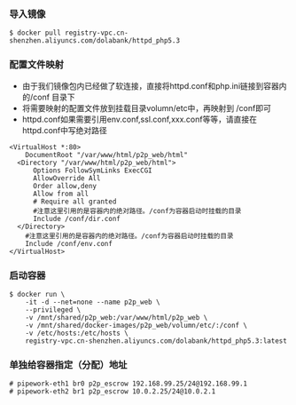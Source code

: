 ### 导入镜像
```shell
$ docker pull registry-vpc.cn-shenzhen.aliyuncs.com/dolabank/httpd_php5.3
```

### 配置文件映射
*  由于我们镜像包内已经做了软连接，直接将httpd.conf和php.ini链接到容器内的/conf 目录下
*  将需要映射的配置文件放到挂载目录volumn/etc中，再映射到 /conf即可
*  httpd.conf如果需要引用env.conf,ssl.conf,xxx.conf等等，请直接在httpd.conf中写绝对路径

```shell
<VirtualHost *:80>
    DocumentRoot "/var/www/html/p2p_web/html"
  <Directory "/var/www/html/p2p_web/html">
      Options FollowSymLinks ExecCGI
      AllowOverride All
      Order allow,deny
      Allow from all
      # Require all granted
      #注意这里引用的是容器内的绝对路径。/conf为容器启动时挂载的目录
      Include /conf/dir.conf
  </Directory>
    #注意这里引用的是容器内的绝对路径。/conf为容器启动时挂载的目录
    Include /conf/env.conf
</VirtualHost>
```

### 启动容器
```shell
$ docker run \
    -it -d --net=none --name p2p_web \
    --privileged \
    -v /mnt/shared/p2p_web:/var/www/html/p2p_web \
    -v /mnt/shared/docker-images/p2p_web/volumn/etc/:/conf \
    -v /etc/hosts:/etc/hosts \
    registry-vpc.cn-shenzhen.aliyuncs.com/dolabank/httpd_php5.3:latest
```

### 单独给容器指定（分配）地址
```shell
# pipework-eth1 br0 p2p_escrow 192.168.99.25/24@192.168.99.1
# pipework-eth2 br1 p2p_escrow 10.0.2.25/24@10.0.2.1
```